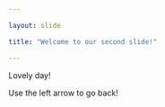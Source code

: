 ```yaml
---

layout: slide

title: "Welcome to our second slide!"

---
```


Lovely day!

Use the left arrow to go back!
